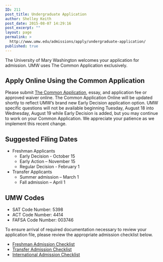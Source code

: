 ```yaml
---
ID: 211
post_title: Undergraduate Application
author: Shelley Keith
post_date: 2015-08-07 14:29:16
post_excerpt: ""
layout: page
permalink: >
  http://www.umw.edu/admissions/apply/undergraduate-application/
published: true
---
```

The University of Mary Washington welcomes your application for admission. UMW uses The Common Application exclusively.
<h2>Apply Online Using the Common Application</h2>
Please submit <a href="https://apply.commonapp.org/Login?ma=159">The Common Application</a>, essay, and application fee or approved waiver online. The Common Application Online will be updated shortly to reflect UMW’s brand new Early Decision application option. UMW specific questions will not be available beginning Tuesday, August 18 into Wednesday, August 19 while Early Decision is added, but you may continue to work on your Common Application. We appreciate your patience as we implement this recent change.
<h2>Suggested Filing Dates</h2>
<ul>
	<li>Freshman Applicants
<ul>
	<li>Early Decision - October 15</li>
	<li>Early Action – November 15</li>
	<li>Regular Decision - February 1</li>
</ul>
</li>
	<li>Transfer Applicants
<ul>
	<li>Summer admission – March 1</li>
	<li>Fall admission – April 1</li>
</ul>
</li>
</ul>
<h2>UMW Codes</h2>
<ul>
	<li>SAT Code Number: 5398</li>
	<li>ACT Code Number: 4414</li>
	<li>FAFSA Code Number: 003746</li>
</ul>
To ensure arrival of required documentation necessary to review your application file, please review the appropriate admission checklist below.
<ul>
	<li><a href="/admissions/undergraduate/checklist/">Freshman Admission Checklist</a></li>
	<li><a href="/admissions/transfer/transfer-applicant-process/transfer-applicant-checklist/">Transfer Admission Checklist</a></li>
	<li><a href="/admissions/international/international-checklist/">International Admission Checklist</a></li>
</ul>
